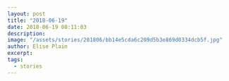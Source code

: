 ```yaml
---
layout: post
title: "2018-06-19"
date: 2018-06-19 08:11:03
description: 
image: "/assets/stories/201806/bb14e5cda6c209d5b3e869d0334dcb5f.jpg"
author: Elise Plain
excerpt: 
tags: 
  - stories
---
```



<p></p>

